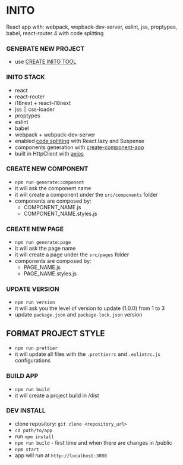 # INITO

React app with: webpack, wepback-dev-server, eslint, jss, proptypes, babel, react-router 4 with code splitting

### GENERATE NEW PROJECT

- use [CREATE INITO TOOL](https://github.com/giovannibieller/create-inito)

### INITO STACK

- react
- react-router
- i18next + react-i18next
- jss || css-loader
- proptypes
- eslint
- babel
- webpack + webpack-dev-server
- enabled [code splitting](https://reactjs.org/docs/code-splitting.html) with React.lazy and Suspense
- components generation with [create-component-app](https://www.npmjs.com/package/create-component-app)
- built in HttpClient with [axios](https://axios-http.com/)

### CREATE NEW COMPONENT

- `npm run generate:component`
- it will ask the component name
- it will create a component under the `src/components` folder
- components are composed by:
  - COMPONENT_NAME.js
  - COMPONENT_NAME.styles.js

### CREATE NEW PAGE

- `npm run generate:page`
- it will ask the page name
- it will create a page under the `src/pages` folder
- components are composed by:
  - PAGE_NAME.js
  - PAGE_NAME.styles.js

### UPDATE VERSION

- `npm run version`
- it will ask you the level of version to update (1.0.0) from 1 to 3
- update `package.json` and `package-lock.json` version

## FORMAT PROJECT STYLE

- `npm run prettier`
- it will update all files with the `.prettierrc` and `.eslintrc.js` configurations

### BUILD APP

- `npm run build`
- it will create a project build in /dist

### DEV INSTALL

- clone repository: `git clone <repository_url>`
- `cd path/to/app`
- run `npm install`
- `npm run build` - first time and when there are changes in /public
- `npm start`
- app will run at `http://localhost:3000`
